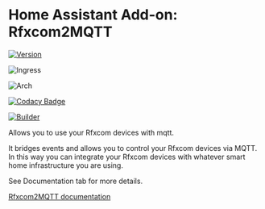 # Home Assistant Add-on: Rfxcom2MQTT

[![Version](https://ghcr-badge.deta.dev/rfxcom2mqtt/rfxcom2mqtt-amd64/latest_tag?trim=major&label=latest)](https://github.com/rfxcom2mqtt/hassio-addons/pkgs/container/rfxcom2mqtt-amd64)

![Ingress](https://img.shields.io/badge/dynamic/json?label=Ingress&query=%24.ingress&url=https%3A%2F%2Fraw.githubusercontent.com%2Frfxcom2mqtt%2Fhassio-addons%2Fmaster%2Frfxcom2mqtt%2Fconfig.json)

![Arch](https://img.shields.io/badge/dynamic/json?color=success&label=Arch&query=%24.arch&url=https%3A%2F%2Fraw.githubusercontent.com%2Frfxcom2mqtt%2Fhassio-addons%2Fmaster%2Frfxcom2mqtt%2Fconfig.json)

[![Codacy Badge](https://app.codacy.com/project/badge/Grade/9c6cf10bdbba45ecb202d7f579b5be0e)](https://www.codacy.com/gh/rfxcom2mqtt/hassio-addons/dashboard?utm_source=github.com&utm_medium=referral&utm_content=rfxcom2mqtt/hassio-addons&utm_campaign=Badge_Grade)

[![Builder](https://img.shields.io/github/actions/workflow/status/rfxcom2mqtt/hassio-addons/builder.yml?label=Builder)](https://github.com/rfxcom2mqtt/hassio-addons/actions/workflows/builder.yml)

Allows you to use your Rfxcom devices with mqtt.

It bridges events and allows you to control your Rfxcom devices via MQTT. In this way you can integrate your Rfxcom devices with whatever smart home infrastructure you are using.

See Documentation tab for more details.

[Rfxcom2MQTT documentation](https://rfxcom2mqtt.github.io/documentation/)
